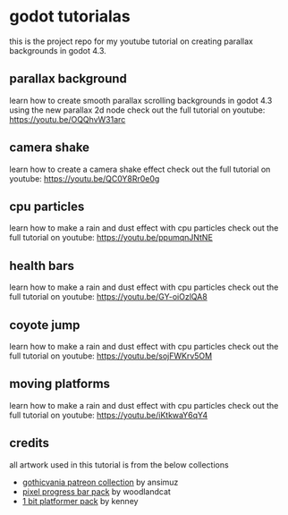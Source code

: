 # godot tutorialas

this is the project repo for my youtube tutorial on creating parallax backgrounds in godot 4.3.

## parallax background
learn how to create smooth parallax scrolling backgrounds in godot 4.3 using the new parallax 2d node
check out the full tutorial on youtube: https://youtu.be/OQQhvW31arc

## camera shake
learn how to create a camera shake effect
check out the full tutorial on youtube: https://youtu.be/QC0Y8Rr0e0g

## cpu particles
learn how to make a rain and dust effect with cpu particles
check out the full tutorial on youtube: https://youtu.be/ppumqnJNtNE

## health bars
learn how to make a rain and dust effect with cpu particles
check out the full tutorial on youtube: https://youtu.be/GY-oiOzlQA8

## coyote jump
learn how to make a rain and dust effect with cpu particles
check out the full tutorial on youtube: https://youtu.be/sojFWKrv5OM

## moving platforms
learn how to make a rain and dust effect with cpu particles
check out the full tutorial on youtube: https://youtu.be/iKtkwaY6qY4

## credits
all artwork used in this tutorial is from the below collections
- [gothicvania patreon collection](https://ansimuz.itch.io/gothicvania-patroon-collection) by ansimuz
- [pixel progress bar pack]( https://woodlandcat.itch.io/pixel-progress-bar-asset-pack) by woodlandcat
- [1 bit platformer pack](https://kenney.nl/assets/1-bit-platformer-pack) by kenney
